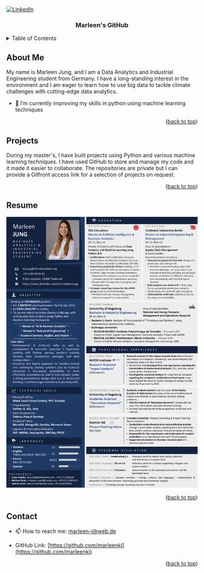 

<div id="top"></div>
<!--
*** Thanks for checking out the Best-README-Template. If you have a suggestion
*** that would make this better, please fork the repo and create a pull request
*** or simply open an issue with the tag "enhancement".
*** Don't forget to give the project a star!
*** Thanks again! Now go create something AMAZING! :D
-->



<!-- PROJECT SHIELDS -->
<!--
*** I'm using markdown "reference style" links for readability.
*** Reference links are enclosed in brackets [ ] instead of parentheses ( ).
*** See the bottom of this document for the declaration of the reference variables
*** for contributors-url, forks-url, etc. This is an optional, concise syntax you may use.
*** https://www.markdownguide.org/basic-syntax/#reference-style-links
-->

[![LinkedIn][linkedin-shield]][linkedin-url]



<!-- PROJECT LOGO -->
<h3 align="center">Marleen's GitHub</h3>


<!-- TABLE OF CONTENTS -->
<details>
  <summary>Table of Contents</summary>
  <ol>
    <li><a href="#about-me">About Me</a></li>
    <li><a href="#projects">Projects</a></li>
    <li><a href="#resume">Resume</a></li>
    <li><a href="#contact">Contact</a></li>
  </ol>
</details>


<!-- ABOUT ME -->
## About Me

My name is Marleen Jung, and I am a Data Analytics and Industrial Engineering student from Germany. I have a long-standing interest in the environment and I am eager to learn how to use big data to tackle climate challenges with cutting-edge data analytics.

- 🌱 I’m currently improving my skills in python using machine learning techniques 

<p align="right">(<a href="#top">back to top</a>)</p>

<!-- PROJECTS -->
## Projects

During my master's, I have built projects using Python and various machine learning techniques. I have used GitHub to store and manage my code and it made it easier to collaborate. The repositories are private but I can provide a Gitfront access link for a selection of projects on request.

<p align="right">(<a href="#top">back to top</a>)</p>

<!-- RESUME -->
## Resume

[![CV Marleen][product-screenshot]](https://example.com)


<p align="right">(<a href="#top">back to top</a>)</p>


<!-- CONTACT -->
## Contact

- 📫 How to reach me: marleen-j@web.de

- GitHub Link: [https://github.com/marleenkj](https://github.com/marleenkj)

<p align="right">(<a href="#top">back to top</a>)</p>


<!-- MARKDOWN LINKS & IMAGES -->
<!-- https://www.markdownguide.org/basic-syntax/#reference-style-links -->
[linkedin-shield]: https://img.shields.io/badge/-LinkedIn-black.svg?style=for-the-badge&logo=linkedin&colorB=555
[linkedin-url]: https://linkedin.com/in/marleenjung
[product-screenshot]: CV_Marleen-1.png

<!--
**marleenkj/marleenkj** is a ✨ _special_ ✨ repository because its `README.md` (this file) appears on your GitHub profile.

Here are some ideas to get you started:

- 🔭 I’m currently working on ...
- 🌱 I’m currently learning ...
- 👯 I’m looking to collaborate on ...
- 🤔 I’m looking for help with ...
- 💬 Ask me about ...
- 📫 How to reach me: ...
- 😄 Pronouns: ...
- ⚡ Fun fact: ...
-->
